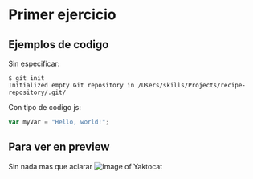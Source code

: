 # Primer ejercicio
## Ejemplos de codigo
Sin especificar:
```
$ git init
Initialized empty Git repository in /Users/skills/Projects/recipe-repository/.git/
```
Con tipo de codigo js:
``` javascript
var myVar = "Hello, world!";
```
## Para ver en preview
Sin nada mas que aclarar
![Image of Yaktocat](https://octodex.github.com/images/yaktocat.png)

